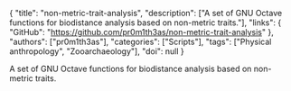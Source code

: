 {
  "title": "non-metric-trait-analysis",
  "description": ["A set of GNU Octave functions for biodistance analysis based on non-metric traits."],
  "links": {
    "GitHub": "https://github.com/pr0m1th3as/non-metric-trait-analysis"
  },
  "authors": ["pr0m1th3as"],
  "categories": ["Scripts"],
  "tags": ["Physical anthropology", "Zooarchaeology"],
  "doi": null
}

<!-- Generated by csv2md.R – do not edit by hand -->

A set of GNU Octave functions for biodistance analysis based on non-metric traits.